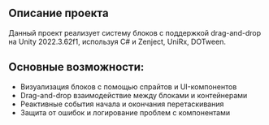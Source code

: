 ## Описание проекта
Данный проект реализует систему блоков с поддержкой drag-and-drop на Unity 2022.3.62f1, используя C# и Zenject, UniRx, DOTween. 
## Основные возможности:
- Визуализация блоков с помощью спрайтов и UI-компонентов
- Drag-and-drop взаимодействие между блоками и контейнерами
- Реактивные события начала и окончания перетаскивания
- Защита от ошибок и логирование проблем с компонентами
